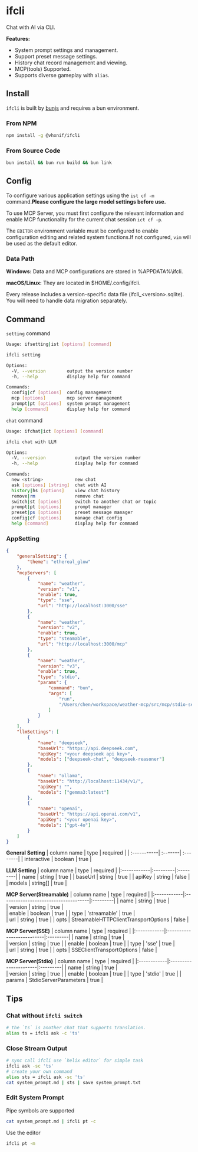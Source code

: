 # ifcli

Chat with AI via CLI.

**Features:**

-   System prompt settings and management.
-   Support preset message settings.
-   History chat record management and viewing.
-   MCP(tools) Supported.
-   Supports diverse gameplay with `alias`.

## Install

`ifcli` is built by [bunjs](https://bun.sh/) and requires a bun environment.

### From NPM

```bash
npm install -g @vhxnif/ifcli
```

### From Source Code

```bash
bun install && bun run build && bun link
```

## Config

To configure various application settings using the `ist cf -m` command.**Please configure the large model settings before use.**

To use MCP Server, you must first configure the relevant information and enable MCP functionality for the current chat session `ict cf -p`.

The `EDITOR` environment variable must be configured to enable configuration editing and related system functions.If not configured, `vim` will be used as the default editor.

### Data Path

**Windows:** Data and MCP configurations are stored in %APPDATA%\ifcli.

**macOS/Linux:** They are located in $HOME/.config/ifcli.

Every release includes a version-specific data file (ifcli\_\<version\>.sqlite). You will need to handle data migration separately.

## Command

`setting` command

```bash
Usage: ifsetting|ist [options] [command]

ifcli setting

Options:
  -V, --version        output the version number
  -h, --help           display help for command

Commands:
  config|cf [options]  config management
  mcp [options]        mcp server management
  prompt|pt [options]  system prompt management
  help [command]       display help for command
```

`chat` command

```bash
Usage: ifchat|ict [options] [command]

ifcli chat with LLM

Options:
  -V, --version           output the version number
  -h, --help              display help for command

Commands:
  new <string>            new chat
  ask [options] [string]  chat with AI
  history|hs [options]    view chat history
  remove|rm               remove chat
  switch|st [options]     switch to another chat or topic
  prompt|pt [options]     prompt manager
  preset|ps [options]     preset message manager
  config|cf [options]     manage chat config
  help [command]          display help for command
```

### AppSetting

```json
{
    "generalSetting": {
        "theme": "ethereal_glow"
    },
    "mcpServers": [
        {
            "name": "weather",
            "version": "v1",
            "enable": true,
            "type": "sse",
            "url": "http://localhost:3000/sse"
        },
        {
            "name": "weather",
            "version": "v2",
            "enable": true,
            "type": "steamable",
            "url": "http://localhost:3000/mcp"
        },
        {
            "name": "weather",
            "version": "v3",
            "enable": true,
            "type": "stdio",
            "params": {
                "command": "bun",
                "args": [
                    "run",
                    "/Users/chen/workspace/weather-mcp/src/mcp/stdio-server.ts"
                ]
            }
        }
    ],
    "llmSettings": [
        {
            "name": "deepseek",
            "baseUrl": "https://api.deepseek.com",
            "apiKey": "<your deepseek api key>",
            "models": ["deepseek-chat", "deepseek-reasoner"]
        },
        {
            "name": "ollama",
            "baseUrl": "http://localhost:11434/v1/",
            "apiKey": "",
            "models": ["gemma3:latest"]
        },
        {
            "name": "openai",
            "baseUrl": "https://api.openai.com/v1",
            "apiKey": "<your openai key>",
            "models": ["gpt-4o"]
        }
    ]
}
```

**General Setting**
| column name | type | required |
| :-----------| :-------| :--------|
| interactive | boolean | true |

**LLM Setting**
| column name | type | required |
|:------------|:---------|:---------|
| name | string | true |
| baseUrl | string | true |
| apiKey | string | false |
| models | string[] | true |

**MCP Server(Streamable)**
| column name | type | required |
|:------------|:-------------------------------------|:---------|
| name | string | true |  
| version | string | true |  
| enable | boolean | true |
| type | 'streamable' | true |  
| url | string | true |
| opts | StreamableHTTPClientTransportOptions | false |

**MCP Server(SSE)**
| column name | type | required |
|:------------|:--------------------------|:---------|
| name | string | true |  
| version | string | true |
| enable | boolean | true |
| type | 'sse' | true |  
| url | string | true |
| opts | SSEClientTransportOptions | false |

**MCP Server(Stdio)**
| column name | type | required |
|:------------|:----------------------|:---------|
| name | string | true |  
| version | string | true |
| enable | boolean | true |
| type | 'stdio' | true |
| params | StdioServerParameters | true |

## Tips

### Chat without `ifcli switch`

```bash
# the `ts` is another chat that supports translation.
alias ts = ifcli ask -c 'ts'
```

### Close Stream Output

```bash
# sync call ifcli use `helix editor` for simple task
ifcli ask -sc 'ts'
# create your own command
alias sts = ifcli ask -sc 'ts'
cat system_prompt.md | sts | save system_prompt.txt
```

### Edit System Prompt

Pipe symbols are supported

```bash
cat system_prompt.md | ifcli pt -c
```

Use the editor

```bash
ifcli pt -m
```
